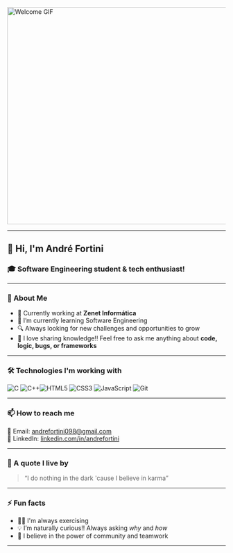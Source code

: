 <img src="https://user-images.githubusercontent.com/74038190/225813708-98b745f2-7d22-48cf-9150-083f1b00d6c9.gif" width="900" height="500" alt="Welcome GIF" align="center" />

---

## 👋 Hi, I'm **André Fortini**

### 🎓 Software Engineering student & tech enthusiast!

---

### 🚀 About Me

- 💼 Currently working at **Zenet Informática**
- 🌱 I’m currently learning Software Engineering
- 🔍 Always looking for new challenges and opportunities to grow
- 💬 I love sharing knowledge!! Feel free to ask me anything about **code, logic, bugs, or frameworks**

---

### 🛠️ Technologies I'm working with

![C](https://img.shields.io/badge/C-00599C?style=for-the-badge&logo=c&logoColor=white)
![C++](https://img.shields.io/badge/C++-00599C?style=for-the-badge&logo=c%2B%2B&logoColor=white)![HTML5](https://img.shields.io/badge/HTML5-E34F26?style=for-the-badge&logo=html5&logoColor=white)
![CSS3](https://img.shields.io/badge/CSS3-1572B6?style=for-the-badge&logo=css3&logoColor=white)
![JavaScript](https://img.shields.io/badge/JavaScript-F7DF1E?style=for-the-badge&logo=javascript&logoColor=black)
![Git](https://img.shields.io/badge/Git-F05032?style=for-the-badge&logo=git&logoColor=white)

---

### 📫 How to reach me

📧 Email: [andrefortini098@gmail.com](mailto:andrefortini098@gmail.com)  
💼 LinkedIn: [linkedin.com/in/andrefortini](https://www.linkedin.com/in/andrefortini/)  


---

### 🪬 A quote I live by

> “I do nothing in the dark 'cause I believe in karma”

---

### ⚡ Fun facts

- 🏋️‍♂️ I'm always exercising
- 💡 I’m naturally curious!! Always asking *why* and *how*
- 🤝 I believe in the power of community and teamwork

---
